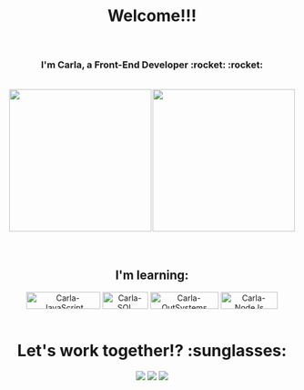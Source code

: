 <div align="center">
 <h1> Welcome!!!</h1> 
 <br> 
 <h3> I'm Carla, a Front-End Developer :rocket: :rocket: </h3>
</div>


<br>

<div align="center" style="display: flex; justify-content: space-evenly;">
  <a href="https://github.com/carlaleticia">
    <img height="250em" src="https://github-readme-stats.vercel.app/api/top-langs/?username=carlaleticia&theme=omni"/>
  </a>
  <img height="250em" style="justify-content: space-evenly" src="https://drive.google.com/uc?export=view&id=1iiCGsbyAvnSfUNJn5GonbPTc00eeIm9c"/>
</div>

<br>

<div align="center" style="display: inline_block"><br>
    <h2>I'm learning:</h2>
    <img align="center" alt="Carla-JavaScript" height="30" width="130" img src="https://img.shields.io/badge/JavaScript-ffee32?style=for-the-badge&logo=javascript&logoColor=black">
    <img align="center" alt="Carla-SQL" height="30" width="80" img src="https://img.shields.io/badge/sql-003791.svg?style=for-the-badge&logo=microsoft%20sql%20server&logoColor=white">
    <img align="center" alt="Carla-OutSystems" height="30" width="120" img src="https://img.shields.io/badge/outSystems-%23f1413d.svg?style=for-the-badge&logo=outSystems&logoColor=white">
    <img align="center" alt="Carla-NodeJs" height="30" width="100" img src="https://img.shields.io/badge/Node.js-43853D?style=for-the-badge&logo=node.js&logoColor=white">
</div>

<br>
<div align="center">
    <h1> Let's work together!? :sunglasses: </h1> 
</div>
<div align="center" style="display: inline_block">
<a href="https://www.linkedin.com/in/carlaleticia" target="_blank"><img src="https://img.shields.io/badge/-LinkedIn-%230077B5?style=for-the-badge&logo=linkedin&logoColor=white" target="_blank"></a>
<a href = "dev.calmeida@gmail.com"><img src="https://img.shields.io/badge/-Gmail-F80000?style=for-the-badge&logo=gmail&logoColor=white" target="_blank"></a>
<a href="https://mysite-deploy.vercel.app/" target="_blank"><img src="https://img.shields.io/badge/PORTFOLIO-3EAAAF?style=for-the-badge&logo=vercel&logoColor=white" target="_blank"></a>
</div>


<!---
carlaleticia/carlaleticia is a ✨ special ✨ repository because its `README.md` (this file) appears on your GitHub profile.
You can click the Preview link to take a look at your changes.
--->
